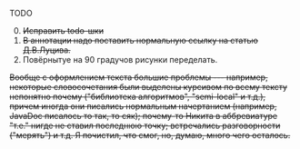 TODO

0. <s>Исправить todo-шки</s>
1. <s>В аннотации надо поставить нормальную ссылку на статью Д.В.Луцива.</s>
2. Повёрнытуе на 90 градучов рисунки переделать.

<s>Вообще с оформлением текста большие проблемы --- например, некоторые словосочетания были выделены курсивом по всему тексту непонятно почему ("библиотека алгоритмов", "semi-local" и т.д.), причем иногда они писались нормальным начертанием (например, JavaDoc писалось то так, то сяк); почему-то Никита в аббревиатуре "т.е." нигде не ставил последнюю точку; встречались разговорности ("мерять") и т.д. Я почистил, что смог, но, думаю, много чего осталось.</s>
